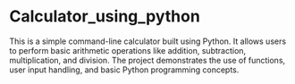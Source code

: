# Calculator_using_python
This is a simple command-line calculator built using Python. It allows users to perform basic arithmetic operations like addition, subtraction, multiplication, and division. The project demonstrates the use of functions, user input handling, and basic Python programming concepts.
